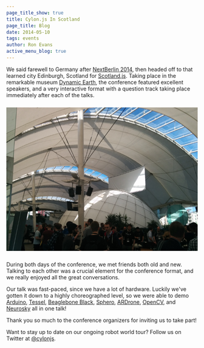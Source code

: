 ```yaml
---
page_title_show: true
title: Cylon.js In Scotland
page_title: Blog
date: 2014-05-10
tags: events
author: Ron Evans
active_menu_blog: true
---
```


We said farewell to Germany after [NextBerlin 2014](http://nextberlin.eu/), then headed off to that learned city Edinburgh, Scotland for [Scotland.js](http://scotlandjs.com/). Taking place in the remarkable museum [Dynamic Earth](http://www.dynamicearth.co.uk/), the conference featured excellent speakers, and a very interactive format with a question track taking place immediately after each of the talks.

<img src="/images/blog/scotland-js-2014.png" alt="Scotland.js 2014" style="margin: 10px 0;">

During both days of the conference, we met friends both old and new. Talking to each other was a crucial element for the conference format, and we really enjoyed all the great conversations.

Our talk was fast-paced, since we have a lot of hardware. Luckily we've gotten it down to a highly choreographed level, so we were able to demo [Arduino](http://www.arduino.cc/), [Tessel](https://tessel.io/), [Beaglebone Black](http://beagleboard.org/), [Sphero](http://www.gosphero.com/sphero-2-0/), [ARDrone](http://ardrone2.parrot.com/), [OpenCV](http://opencv.org/), and [Neurosky](http://neurosky.com/) all in one talk!

Thank you so much to the conference organizers for inviting us to take part!

Want to stay up to date on our ongoing robot world tour? Follow us on Twitter at [@cylonjs](http://twitter.com/cylonjs).
